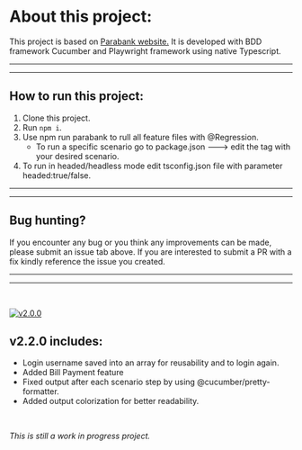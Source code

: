 # About this project:
This project is based on [Parabank website.](https://parabank-automation.com) It is developed with BDD framework Cucumber and Playwright framework using native Typescript.
__________________________________
__________________________________
## How to run this project:
1. Clone this project.
2. Run ````npm i````.
3. Use npm run parabank to rull all feature files with @Regression.
   * To run a specific scenario go to package.json ---> edit the tag with your desired scenario.
4. To run in headed/headless mode edit tsconfig.json file with parameter headed:true/false.
__________________________________
__________________________________

## Bug hunting?
If you encounter any bug or you think any improvements can be made, please submit an issue tab above. If you are interested to submit a PR with a fix kindly reference the issue you created.
__________________________________
__________________________________
<br>

[![v2.0.0](https://github.com/najeeb1023/parabank-automation/actions/workflows/release.yaml/badge.svg)](https://github.com/najeeb1023/parabank-automation/actions)
## v2.2.0 includes:
* Login username saved into an array for reusability and to login again.
* Added Bill Payment feature
* Fixed output after each scenario step by using @cucumber/pretty-formatter.
* Added output colorization for better readability.

<br>

*This is still a work in progress project.*